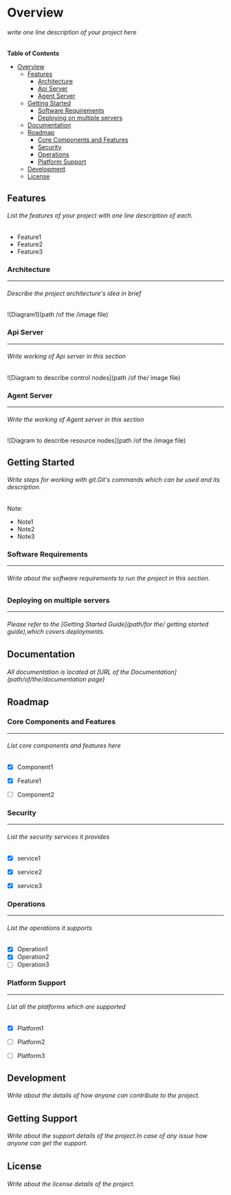 # Overview


###### write one line description of your project here

**Table of Contents**

- [Overview](#overview)
    - [Features](#features)
        - [Architecture](#architecture)
        - [Api Server](#api-server)
        - [Agent Server](#agent-server)
    - [Getting Started](#getting-started)
        - [Software Requirements](#software-requirements)
        - [Deploying on multiple servers](#deploying-on-multiple-servers)
    - [Documentation](#documentation)
    - [Roadmap](#roadmap)
        - [Core Components and Features](#core-components-and-features)
        - [Security](#security)
        - [Operations](#operations)
        - [Platform Support](#platform-support)
    - [Development](#development)
    - [License](#license)



## Features

###### List the features of your project with one line description of each.

* Feature1
* Feature2
* Feature3



### Architecture
-----------------------------------------------------------------------------------------------------------------------------

######  Describe the project architecture's idea in brief
 
![Diagram1](path /of the /image file)


### Api Server
-----------------------------------------------------------------------------------------------------------------------------

###### Write working of Api server in this section

![Diagram to describe control nodes](path /of the/ image file)


### Agent Server
-----------------------------------------------------------------------------------------------------------------------------

###### Write the working of Agent server in this section

![Diagram to describe resource nodes](path /of the /image file)


## Getting Started

###### Write steps for working with git.Git's commands which can be used and its description.




Note:

* Note1
* Note2
* Note3



### Software Requirements
-----------------------------------------------------------------------------------------------------------------------------

###### Write about the software requirements to run the project in this section.


### Deploying on multiple servers
-----------------------------------------------------------------------------------------------------------------------------

###### Please refer to the [Getting Started Guide](path/for the/ getting started guide),which covers deployments.




## Documentation

###### All documentation is located at [URL of the Documentation](path/of/the/documentation page)




## Roadmap

### Core Components and Features
-----------------------------------------------------------------------------------------------------------------------------

###### List core components and features here
- [x] Component1 
- [x] Feature1
- [ ] Component2



### Security
-----------------------------------------------------------------------------------------------------------------------------

###### List the security services it provides
- [x] service1
- [x] service2
- [x] service3


### Operations
-----------------------------------------------------------------------------------------------------------------------------

###### List the operations it supports
- [x] Operation1
- [x] Operation2
- [ ] Operation3

### Platform Support
-----------------------------------------------------------------------------------------------------------------------------

###### List all the platforms which are supported
- [x] Platform1
- [ ] Platform2
- [ ] Platform3



## Development
###### Write about the details of how anyone can contribute to the project.



## Getting Support
###### Write about the support details of the project.In case of any issue how anyone can get the support.



## License
###### Write about the license details of the project.









